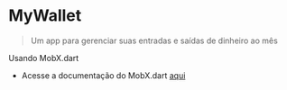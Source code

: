 # MyWallet

>Um app para gerenciar suas entradas e saídas de dinheiro ao mês

Usando MobX.dart
- Acesse a documentação do MobX.dart [aqui](https://mobx.pub)
